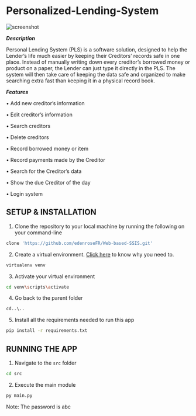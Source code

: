 # Personalized-Lending-System

![screenshot](https://user-images.githubusercontent.com/65489091/152856801-cf419049-003f-483e-a8c3-42115eab137a.PNG)

***Description***

Personal Lending System (PLS) is a software solution, designed to help the Lender’s life much easier by keeping their Creditors’ records safe in one place. Instead of manually writing down every creditor’s borrowed money or product on a paper, the Lender can just type it directly in the PLS. The system will then take care of keeping the data safe and organized to make searching extra fast than keeping it in a physical record book.

***Features***

•	Add new creditor’s information

•	Edit creditor’s information

•	Search creditors

•	Delete creditors

•	Record borrowed money or item

•	Record payments made by the Creditor

•	Search for the Creditor’s data

•	Show the due Creditor of the day

•	Login system


## SETUP & INSTALLATION
1. Clone the repository to your local machine by running the following on your command-line
```bash
clone 'https://github.com/edenroseFR/Web-based-SSIS.git'
```
2. Create a virtual environment. [Click here](https://realpython.com/python-virtual-environments-a-primer/) to know why you need to.
```bash
virtualenv venv
```
3. Activate your virtual environment
```bash
cd venv\scripts\activate
```
4. Go back to the parent folder
```bash
cd..\..
```
5. Install all the requirements needed to run this app
```bash
pip install -r requirements.txt
```

## RUNNING THE APP
1. Navigate to the `src` folder
```bash
cd src
```
2. Execute the main module
```bash
py main.py
```
Note: The password is abc
